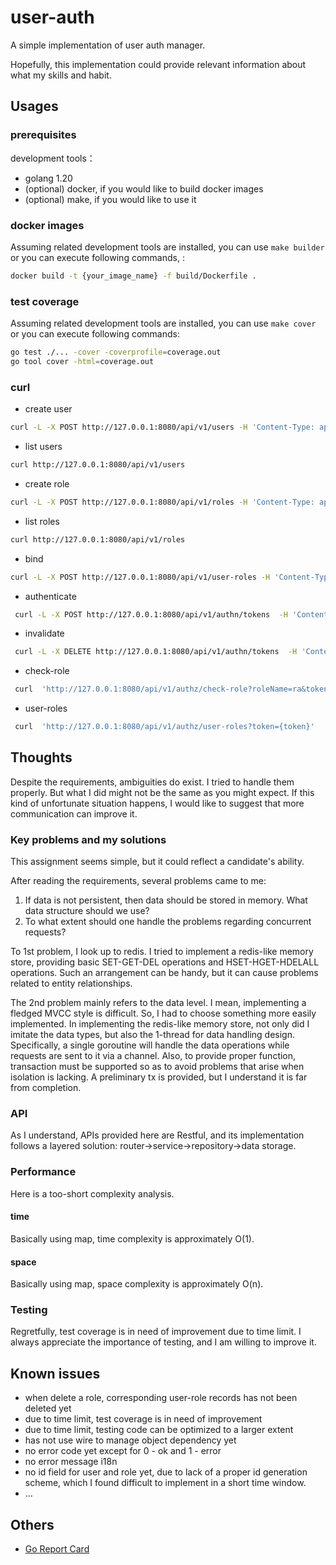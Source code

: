 # user-auth

A simple implementation of user auth manager.

Hopefully, this implementation could provide relevant information about what my skills and habit.

## Usages

### prerequisites

development tools：
- golang 1.20
- (optional) docker, if you would like to build docker images
- (optional) make, if you would like to use it

### docker images

Assuming related development tools are installed, you can use `make builder` or you can execute following commands, :
```bash 
docker build -t {your_image_name} -f build/Dockerfile .
```

### test coverage

Assuming related development tools are installed, you can use `make cover` or you can execute following commands:
```bash
go test ./... -cover -coverprofile=coverage.out
go tool cover -html=coverage.out
```

### curl

- create user
```bash
curl -L -X POST http://127.0.0.1:8080/api/v1/users -H 'Content-Type: application/json' -d '{"name":"ua","password":"pwd"}'
```

- list users
```bash
curl http://127.0.0.1:8080/api/v1/users 
```

- create role
```bash
curl -L -X POST http://127.0.0.1:8080/api/v1/roles -H 'Content-Type: application/json' -d '{"name":"ra"}'
```

- list roles
```bash
curl http://127.0.0.1:8080/api/v1/roles 
```

- bind
```bash
curl -L -X POST http://127.0.0.1:8080/api/v1/user-roles -H 'Content-Type: application/json' -d '{"userName":"ua","roleName":"ra"}'
```

- authenticate
```bash
 curl -L -X POST http://127.0.0.1:8080/api/v1/authn/tokens  -H 'Content-Type: application/json' -d '{"name":"ua","password":"pwd"}'
```

- invalidate
```bash
 curl -L -X DELETE http://127.0.0.1:8080/api/v1/authn/tokens  -H 'Content-Type: application/json' -d '{"token":"{token}"}'
```

- check-role
```bash
 curl  'http://127.0.0.1:8080/api/v1/authz/check-role?roleName=ra&token={token}'
```

- user-roles
```bash
 curl  'http://127.0.0.1:8080/api/v1/authz/user-roles?token={token}'
```

## Thoughts

Despite the requirements, ambiguities do exist. I tried to handle them properly. But what I did might not be the same as you might expect. If this kind of unfortunate situation happens, I would like to suggest that more communication can improve it.   

### Key problems and my solutions

This assignment seems simple, but it could reflect a candidate's ability. 

After reading the requirements, several problems came to me:
1. If data is not persistent, then data should be stored in memory. What data structure should we use?
2. To what extent should one handle the problems regarding concurrent requests?

To 1st problem, I look up to redis. I tried to implement a redis-like memory store, providing basic SET-GET-DEL operations and HSET-HGET-HDELALL operations. Such an arrangement can be handy, but it can cause problems related to entity relationships.

The 2nd problem mainly refers to the data level. I mean, implementing a fledged MVCC style is difficult. So, I had to choose something more easily implemented. In implementing the redis-like memory store, not only did I imitate the data types, but also the 1-thread for data handling design. Specifically, a single goroutine will handle the data operations while requests are sent to it via a channel. Also, to provide proper function, transaction must be supported so as to avoid problems that arise when isolation is lacking. A preliminary tx is provided, but I understand it is far from completion.    


### API

As I understand, APIs provided here are Restful, and its implementation follows a layered solution: router->service->repository->data storage.  

### Performance

Here is a too-short complexity analysis.

#### time

Basically using map, time complexity is approximately O(1).

#### space

Basically using map, space complexity is approximately O(n). 

### Testing

Regretfully, test coverage is in need of improvement due to time limit. I always appreciate the importance of testing, and I am willing to improve it.  

## Known issues
- when delete a role, corresponding user-role records has not been deleted yet
- due to time limit, test coverage is in need of improvement
- due to time limit, testing code can be optimized to a larger extent
- has not use wire to manage object dependency yet
- no error code yet except for 0 - ok and 1 - error 
- no error message i18n
- no id field for user and role yet, due to lack of a proper id generation scheme, which I found difficult to implement in a short time window.
- ...

## Others

- [Go Report Card](https://goreportcard.com/report/github.com/WoodExplorer/user-auth)
